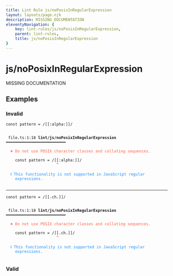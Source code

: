 ```yaml
---
title: Lint Rule js/noPosixInRegularExpression
layout: layouts/page.njk
description: MISSING DOCUMENTATION
eleventyNavigation: {
	key: lint-rules/js/noPosixInRegularExpression,
	parent: lint-rules,
	title: js/noPosixInRegularExpression
}
---
```


# js/noPosixInRegularExpression

MISSING DOCUMENTATION

<!-- EVERYTHING BELOW IS AUTOGENERATED. SEE SCRIPTS FOLDER FOR UPDATE SCRIPTS hash(3624c29b1eb4d91f1cbb415c775b7af729c31de2) -->

## Examples
### Invalid
<pre class="language-text"><code class="language-text"><span class="token keyword">const</span> <span class="token variable">pattern</span> <span class="token operator">=</span> <span class="token regex">/[[:alpha:]]/</span></code></pre>
<pre class="language-text"><code class="language-text">
 <span style="text-decoration-style: dotted;">file.ts:1:18</span> <strong>lint/js/noPosixInRegularExpression</strong> ━━━━━━━━━━━━━━━━━━━━━━━━━━

  <strong><span style="color: Tomato;">✖ </span></strong><span style="color: Tomato;">Do not use POSIX character classes and collating sequences.</span>

    <span class="token keyword">const</span> <span class="token variable">pattern</span> <span class="token operator">=</span> <span class="token regex">/[[:alpha:]]/</span>
                      <span style="color: Tomato;"><strong>^</strong></span>

  <strong><span style="color: DodgerBlue;">ℹ </span></strong><span style="color: DodgerBlue;">This functionality is not supported in JavaScript regular</span>
    <span style="color: DodgerBlue;">expressions.</span>

</code></pre>

---------------

<pre class="language-text"><code class="language-text"><span class="token keyword">const</span> <span class="token variable">pattern</span> <span class="token operator">=</span> <span class="token regex">/[[.ch.]]/</span></code></pre>
<pre class="language-text"><code class="language-text">
 <span style="text-decoration-style: dotted;">file.ts:1:18</span> <strong>lint/js/noPosixInRegularExpression</strong> ━━━━━━━━━━━━━━━━━━━━━━━━━━

  <strong><span style="color: Tomato;">✖ </span></strong><span style="color: Tomato;">Do not use POSIX character classes and collating sequences.</span>

    <span class="token keyword">const</span> <span class="token variable">pattern</span> <span class="token operator">=</span> <span class="token regex">/[[.ch.]]/</span>
                      <span style="color: Tomato;"><strong>^</strong></span>

  <strong><span style="color: DodgerBlue;">ℹ </span></strong><span style="color: DodgerBlue;">This functionality is not supported in JavaScript regular</span>
    <span style="color: DodgerBlue;">expressions.</span>

</code></pre>
### Valid
